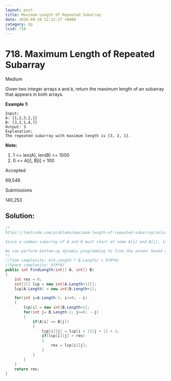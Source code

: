 ```yaml
---
layout: post
title: Maximum Length Of Repeated Subarray
date: 2020-09-20 12:22:27 +0000
category: dp
lcid: 718
---
```


# 718. Maximum Length of Repeated Subarray

Medium

Given two integer arrays `A` and `B`, return the maximum length of an subarray that appears in both arrays.

**Example 1:**

```
Input:
A: [1,2,3,2,1]
B: [3,2,1,4,7]
Output: 3
Explanation: 
The repeated subarray with maximum length is [3, 2, 1].
```

 

**Note:**

1. 1 <= len(A), len(B) <= 1000
2. 0 <= A[i], B[i] < 100

 

Accepted

69,546

Submissions

140,253



## Solution:

```c#
/*
https://leetcode.com/problems/maximum-length-of-repeated-subarray/solution/

Since a common subarray of A and B must start at some A[i] and B[j], let dp[i][j] be the longest common prefix of A[i:] and B[j:]. Whenever A[i] == B[j], we know dp[i][j] = dp[i+1][j+1] + 1. Also, the answer is max(dp[i][j]) over all i, j.

We can perform bottom-up dynamic programming to find the answer based on this recurrence. Our loop invariant is that the answer is already calculated correctly and stored in dp for any larger i, j.
*/
//Time complexity: O(A.Length * B.Length) = O(M*N)
//Space complexity: O(M*N)
public int FindLength(int[] A, int[] B)
{
	int res = 0;
	int[][] lcp = new int[A.Length+1][];
	lcp[A.Length] = new int[B.Length+1];

	for(int i=A.Length-1; i>=0; --i)
	{
		lcp[i] = new int[B.Length+1];
		for(int j= B.Length-1; j>=0; --j)
		{
			if(A[i] == B[j])
			{
				lcp[i][j] = lcp[i + 1][j + 1] + 1;
				if(lcp[i][j] > res)
				{
					res = lcp[i][j];
				}
			}
		}
	}
	return res;
}
```

